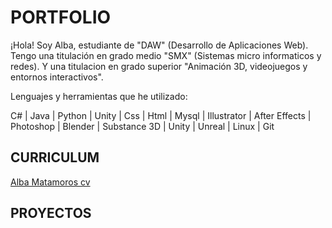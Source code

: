 # PORTFOLIO

¡Hola! Soy Alba, estudiante de "DAW" (Desarrollo de Aplicaciones Web). 
Tengo una titulación en grado medio "SMX" (Sistemas micro informaticos y redes). 
Y una titulacion en grado superior "Animación 3D, videojuegos y entornos interactivos".

Lenguajes y herramientas que he utilizado:

C# | Java | Python | Unity | Css | Html | Mysql | Illustrator | After Effects | Photoshop | Blender | Substance 3D | Unity | Unreal | Linux | Git

## CURRICULUM

[Alba Matamoros cv](https://github.com/albaamatamoros/PORTFOLIO/blob/main/DOCUMENTOS/Alba%20Matamoros%20cv%202024.pdf)

##  PROYECTOS
